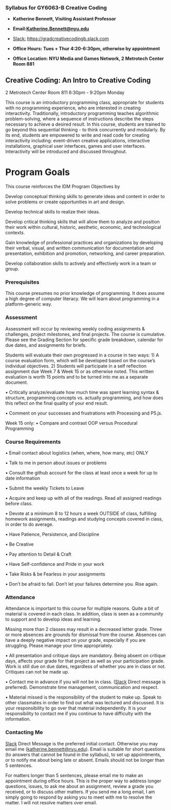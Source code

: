 ### Syllabus for GY6063-B Creative Coding

* **Katherine Bennett, Visiting Assistant Professor**
* **Email:Katherine.Bennett@nyu.edu** 
* [Slack:](https://gradcreativecodingb.slack.com) https://gradcreativecodingb.slack.com

* **Office Hours: Tues + Thur 4:20-6:30pm, otherwise by appointment** 
* **Office Location: NYU Media and Games Network, 2 Metrotech Center Room 881**

## Creative Coding: An Intro to Creative Coding
2 Metrotech Center Room 811
6:30pm - 9:20pm Monday


This course is an introductory programming class, appropriate for students with no programming experience, who are interested in creating interactivity.  Traditionally, introductory programming teaches algorithmic problem-solving, where a sequence of instructions describe the steps necessary to achieve a desired result.  In this course, students are trained to go beyond this sequential thinking - to think concurrently and modularly.  By its end, students are empowered to write and read code for creating interactivity including: event-driven creative applications, interactive installations,  graphical user interfaces, games and user interfaces.  Interactivity will be introduced and discussed throughout.

# Program Goals

This course reinforces the IDM Program Objectives by

Develop conceptual thinking skills to generate ideas and content in order to solve problems or create opportunities in art and design.

Develop technical skills to realize their ideas.

Develop critical thinking skills that will allow them to analyze and position their work within cultural, historic, aesthetic, economic, and technological contexts.

Gain knowledge of professional practices and organizations by developing their verbal, visual, and written communication for documentation and presentation, exhibition and promotion, networking, and career preparation.

Develop collaboration skills to actively and effectively work in a team or group.

### Prerequisites

This course presumes no prior knowledge of programming. It does assume a high degree of computer literacy. We will learn about programming in a platform-generic way.

### Assessment

Assessment will occur by reviewing weekly coding assignments & challenges, project milestones, and final projects. The course is cumulative.  Please see the Grading Section for specific grade breakdown, calendar for due dates, and assignments for briefs. 

Students will evaluate their own progressed in a course in two ways: 1) A course evaluation form, which will be developed based on the course’s individual objectives. 2) Students will participate in a self reflection assignment due Week 7  & Week 15 or as otherwise noted. This written evaluation is worth 15 points and to be turned into me as a separate document.

• Critically analyze/evaluate how much time was spent learning syntax & structure, programming concepts vs. actually programming, and how does this reflect on the final quality of your end result. 

• Comment on your successes and frustrations with Processing and P5.js.

Week 15 only: 
• Compare and contrast OOP versus Procedural Programming


### Course Requirements

• Email contact about logistics (when, where, how many, etc) ONLY

• Talk to me in person about issues or problems

• Consult the github account for the class at least once a week for up to date information 

• Submit the weekly Tickets to Leave

• Acquire and keep up with all of the readings. Read all assigned readings before class.

• Devote at a minimum 8 to 12 hours a week OUTSIDE of class, fulfilling homework assignments, readings and studying concepts covered in class, in order to do average.

• Have Patience, Persistence, and Discipline

• Be Creative

• Pay attention to Detail & Craft

• Have Self-confidence and Pride in your work

• Take Risks & be Fearless in your assignments

• Don’t be afraid to fail. Don’t let your failures determine you. Rise again.

### Attendance

Attendance is important to this course for multiple reasons. Quite a bit of material is covered in each class. In addition, class is seen as a community to support and to develop ideas and learning.

Missing more than 2 classes may result in a decreased letter grade. Three or more absences are grounds for dismissal from the course. Absences can have a deeply negative impact on your grade, especially if you are struggling. Please manage your time appropriately.

• All presentation and critique days are mandatory.  Being absent on critique days, affects your grade for that project as well as your participation grade. Work is still due on due dates, regardless of whether you are in class or not. Critiques can not be made up.

• Contact me in advance if you will not be in class. ([Slack](https://gradcreativecodingb.slack.com) Direct message is preferred). Demonstrate time management, communication and respect.

• Material missed is the responsibility of the student to make up. Speak to other classmates in order to find out what was lectured and discussed. It is your responsibility to go over that material independently. It is your responsibility to contact me if you continue to have difficulty with the information.

### Contacting Me
[Slack](https://gradcreativecodingb.slack.com) Direct Message is the preferred initial contact. Otherwise you may email me (katherine.bennett@nyu.edu). Email is suitable for short questions (to answers that cannot be found in the syllabus), to set up appointments, or to notify me about being late or absent. Emails should not be longer than 5 sentences.

For matters longer than 5 sentences, please email me to make an appointment during office hours. This is the proper way to address longer questions, issues, to ask me about an assignment, review a grade you received, or to discuss other matters. If you send me a long email, I am simply going to respond by asking you to meet with me to resolve the matter. I will not resolve matters over email.


